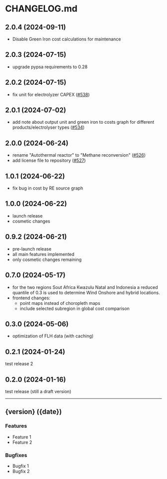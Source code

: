 # CHANGELOG.md

## 2.0.4 (2024-09-11)

- Disable Green Iron cost calculations for maintenance

## 2.0.3 (2024-07-15)

- upgrade pypsa requirements to 0.28

## 2.0.2 (2024-07-15)

- fix unit for electrolyzer CAPEX ([#538](https://github.com/agoenergy/ptx-boa/pull/539))

## 2.0.1 (2024-07-02)

- add note about output unit and green iron to costs graph for different products/electrolyser types
  ([#534](https://github.com/agoenergy/ptx-boa/pull/534))

## 2.0.0 (2024-06-24)

- rename "Autothermal reactor" to "Methane reconversion" ([#526](https://github.com/agoenergy/ptx-boa/pull/526))
- add license file to repository ([#527](https://github.com/agoenergy/ptx-boa/pull/527))

## 1.0.1 (2024-06-22)

- fix bug in cost by RE source graph

## 1.0.0 (2024-06-22)

- launch release
- cosmetic changes

## 0.9.2 (2024-06-21)

- pre-launch release
- all main features implemented
- only cosmetic changes remaining

## 0.7.0 (2024-05-17)

- for the two regions Sout Africa Kwazulu Natal and Indonesia a reduced quantile of 0.3 is
  used to determine Wind Onshore and hybrid locations.
- frontend changes:
  - point maps instead of choropleth maps
  - include selected subregion in global cost comparison

## 0.3.0 (2024-05-06)

- optimization of FLH data (with caching)

## 0.2.1 (2024-01-24)

test release 2

## 0.2.0 (2024-01-16)

test release (still a draft version)

---

## {version} ({date})

### Features

- Feature 1
- Feature 2

### Bugfixes

- Bugfix 1
- Bugfix 2
